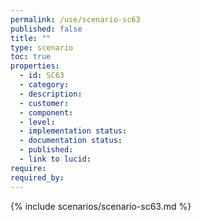 ```yaml
---
permalink: /use/scenario-sc63
published: false
title: ""
type: scenario
toc: true
properties:
  - id: SC63
  - category:
  - description:
  - customer:
  - component:
  - level:
  - implementation status:
  - documentation status:
  - published:
  - link to lucid:
require:
required_by:
---
```


{% include scenarios/scenario-sc63.md %}
